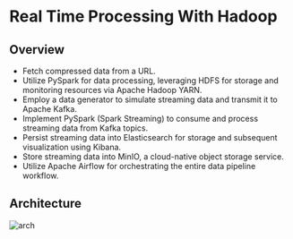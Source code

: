 # Real Time Processing With Hadoop
## Overview
- Fetch compressed data from a URL.
- Utilize PySpark for data processing, leveraging HDFS for storage and monitoring resources via Apache Hadoop YARN.
- Employ a data generator to simulate streaming data and transmit it to Apache Kafka.
- Implement PySpark (Spark Streaming) to consume and process streaming data from Kafka topics.
- Persist streaming data into Elasticsearch for storage and subsequent visualization using Kibana.
- Store streaming data into MinIO, a cloud-native object storage service.
- Utilize Apache Airflow for orchestrating the entire data pipeline workflow.
## Architecture 
![arch](https://github.com/FA3001/Real_Time_Processing/blob/main/images/arch.png)

